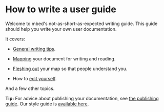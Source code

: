 # How to write a user guide


Welcome to mbed's not-as-short-as-expected writing guide. This guide should help you write your own user documentation. 

It covers:

* [General writing tips](writing_tips.md).

* [Mapping](maps.md) your document for writing and reading.

* [Fleshing out](fleshing_out.md) your map so that people understand you.

* How to [edit yourself](editing.md).

And a few other topics.


<span class="tips">**Tip:** For advice about publishing your documentation, see [the publishing guide](publishing_guide.md). Our style guide is [available here](style_guide.md).</span>
